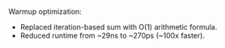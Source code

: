 Warmup optimization: 
- Replaced iteration-based sum with O(1) arithmetic formula.
- Reduced runtime from ~29ns to ~270ps (~100x faster).
